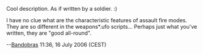 Cool description. As if written by a soldier. :)

I have no clue what are the characteristic features of assault fire
modes. They are so different in the weapons\*.ufo scripts... Perhaps
just what you've written, they are "good all-round".

--[Bandobras](User:Bandobras "wikilink") 11:36, 16 July 2006 (CEST)